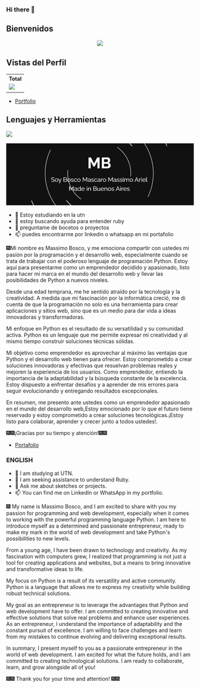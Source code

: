 ### Hi there 👋

## Bienvenidos
<p align="center">
<img src="https://readme-typing-svg.demolab.com/?lines=Programador+de+C%23%3B+.NET%3B+Full+Stack%3B+2+Años+de+Experiencia&font=Fira+Code&center=true&width=700&height=45&color=4b0082&vCenter=true&pause=1000&size=25" /></a>
</p>

## Vistas del Perfil

<table>
  <tr>
    <!-- <th>Vistas del perfil</th> -->
    <th>Total</th>
  </tr>
  <tr>
    <!-- Vistas del perfil -->
    <td>
       <a href="https://github.com/magikboy"> <img src="https://komarev.com/ghpvc/?username=magikboy&style=for-the-badge&color=brightgreen"> </a>
    </td>
  </tr>
</table>

- [Portfolio](https://magikboy.github.io)


## Lenguajes y Herramientas

<p align="left"> <a href="https://github.com/magikboy"><img src="https://skillicons.dev/icons?i=vscode,replit,github,css,html,js,nodejs,c#"> </a> </p>

![](https://github.com/magikboy/magikboy/blob/fbf1f26ec2e3d7f1b661b739483f5d771ca2e361/imagen_2023-08-10_115257666.png)

- 🌱 Estoy estudiando en la utn
- 🤔 estoy buscando ayuda para entender ruby
- 💬 preguntame de bocetos o proyectos
- 📫 puedes encontrarme por linkedin o whatsapp en mi portafolio

🎆Mi nombre es Massimo Bosco, y me emociona compartir con ustedes mi pasión por la programación y el desarrollo web, especialmente cuando se trata de trabajar con el poderoso lenguaje de programación Python. Estoy aquí para presentarme como un emprendedor decidido y apasionado, listo para hacer mi marca en el mundo del desarrollo web y llevar las posibilidades de Python a nuevos niveles.

Desde una edad temprana, me he sentido atraído por la tecnología y la creatividad. A medida que mi fascinación por la informática creció, me di cuenta de que la programación no solo es una herramienta para crear aplicaciones y sitios web, sino que es un medio para dar vida a ideas innovadoras y transformadoras.

Mi enfoque en Python es el resultado de su versatilidad y su comunidad activa. Python es un lenguaje que me permite expresar mi creatividad y al mismo tiempo construir soluciones técnicas sólidas.

Mi objetivo como emprendedor es aprovechar al máximo las ventajas que Python y el desarrollo web tienen para ofrecer. Estoy comprometido a crear soluciones innovadoras y efectivas que resuelvan problemas reales y mejoren la experiencia de los usuarios. Como emprendedor, entiendo la importancia de la adaptabilidad y la búsqueda constante de la excelencia. Estoy dispuesto a enfrentar desafíos y a aprender de mis errores para seguir evolucionando y entregando resultados excepcionales.

En resumen, me presento ante ustedes como un emprendedor apasionado en el mundo del desarrollo web,Estoy emocionado por lo que el futuro tiene reservado y estoy comprometido a crear soluciones tecnológicas.¡Estoy listo para colaborar, aprender y crecer junto a todos ustedes!.

🎆🎆¡Gracias por su tiempo y atención!🎆🎆

- [Portafolio](https://magikboy.github.io)

### ENGLISH 

- 🌱 I am studying at UTN.
- 🤔 I am seeking assistance to understand Ruby.
- 💬 Ask me about sketches or projects.
- 📫 You can find me on LinkedIn or WhatsApp in my portfolio.

🎆 My name is Massimo Bosco, and I am excited to share with you my passion for programming and web development, especially when it comes to working with the powerful programming language Python. I am here to introduce myself as a determined and passionate entrepreneur, ready to make my mark in the world of web development and take Python's possibilities to new levels.

From a young age, I have been drawn to technology and creativity. As my fascination with computers grew, I realized that programming is not just a tool for creating applications and websites, but a means to bring innovative and transformative ideas to life.

My focus on Python is a result of its versatility and active community. Python is a language that allows me to express my creativity while building robust technical solutions.

My goal as an entrepreneur is to leverage the advantages that Python and web development have to offer. I am committed to creating innovative and effective solutions that solve real problems and enhance user experiences. As an entrepreneur, I understand the importance of adaptability and the constant pursuit of excellence. I am willing to face challenges and learn from my mistakes to continue evolving and delivering exceptional results.

In summary, I present myself to you as a passionate entrepreneur in the world of web development. I am excited for what the future holds, and I am committed to creating technological solutions. I am ready to collaborate, learn, and grow alongside all of you!

🎆🎆 Thank you for your time and attention! 🎆🎆


